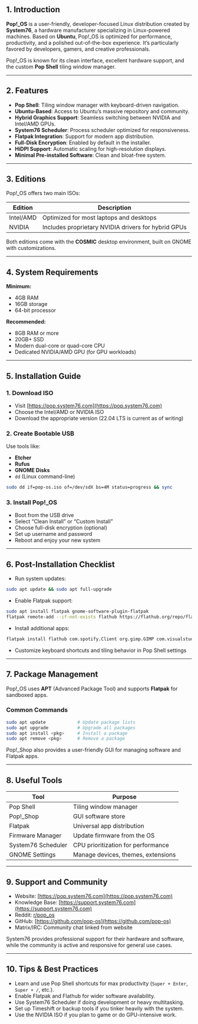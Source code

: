 ## 1. Introduction

**Pop!\_OS** is a user-friendly, developer-focused Linux distribution created by **System76**, a hardware manufacturer specializing in Linux-powered machines. Based on **Ubuntu**, Pop!\_OS is optimized for performance, productivity, and a polished out-of-the-box experience. It’s particularly favored by developers, gamers, and creative professionals.

Pop!\_OS is known for its clean interface, excellent hardware support, and the custom **Pop Shell** tiling window manager.

---

## 2. Features

- **Pop Shell**: Tiling window manager with keyboard-driven navigation.
- **Ubuntu-Based**: Access to Ubuntu’s massive repository and community.
- **Hybrid Graphics Support**: Seamless switching between NVIDIA and Intel/AMD GPUs.
- **System76 Scheduler**: Process scheduler optimized for responsiveness.
- **Flatpak Integration**: Support for modern app distribution.
- **Full-Disk Encryption**: Enabled by default in the installer.
- **HiDPI Support**: Automatic scaling for high-resolution displays.
- **Minimal Pre-installed Software**: Clean and bloat-free system.

---

## 3. Editions

Pop!\_OS offers two main ISOs:

| Edition   | Description                                         |
| --------- | --------------------------------------------------- |
| Intel/AMD | Optimized for most laptops and desktops             |
| NVIDIA    | Includes proprietary NVIDIA drivers for hybrid GPUs |

Both editions come with the **COSMIC** desktop environment, built on GNOME with customizations.

---

## 4. System Requirements

**Minimum:**

- 4GB RAM
- 16GB storage
- 64-bit processor

**Recommended:**

- 8GB RAM or more
- 20GB+ SSD
- Modern dual-core or quad-core CPU
- Dedicated NVIDIA/AMD GPU (for GPU workloads)

---

## 5. Installation Guide

### 1. Download ISO

- Visit [https://pop.system76.com](https://pop.system76.com)
- Choose the Intel/AMD or NVIDIA ISO
- Download the appropriate version (22.04 LTS is current as of writing)

### 2. Create Bootable USB

Use tools like:

- **Etcher**
- **Rufus**
- **GNOME Disks**
- `dd` (Linux command-line)

```bash
sudo dd if=pop-os.iso of=/dev/sdX bs=4M status=progress && sync
```

### 3. Install Pop!\_OS

- Boot from the USB drive
- Select “Clean Install” or “Custom Install”
- Choose full-disk encryption (optional)
- Set up username and password
- Reboot and enjoy your new system

---

## 6. Post-Installation Checklist

- Run system updates:

```bash
sudo apt update && sudo apt full-upgrade
```

- Enable Flatpak support:

```bash
sudo apt install flatpak gnome-software-plugin-flatpak
flatpak remote-add --if-not-exists flathub https://flathub.org/repo/flathub.flatpakrepo
```

- Install additional apps:

```bash
flatpak install flathub com.spotify.Client org.gimp.GIMP com.visualstudio.code
```

- Customize keyboard shortcuts and tiling behavior in Pop Shell settings

---

## 7. Package Management

Pop!\_OS uses **APT** (Advanced Package Tool) and supports **Flatpak** for sandboxed apps.

### Common Commands

```bash
sudo apt update            # Update package lists
sudo apt upgrade           # Upgrade all packages
sudo apt install <pkg>     # Install a package
sudo apt remove <pkg>      # Remove a package
```

Pop!\_Shop also provides a user-friendly GUI for managing software and Flatpak apps.

---

## 8. Useful Tools

| Tool               | Purpose                            |
| ------------------ | ---------------------------------- |
| Pop Shell          | Tiling window manager              |
| Pop!\_Shop         | GUI software store                 |
| Flatpak            | Universal app distribution         |
| Firmware Manager   | Update firmware from the OS        |
| System76 Scheduler | CPU prioritization for performance |
| GNOME Settings     | Manage devices, themes, extensions |

---

## 9. Support and Community

- Website: [https://pop.system76.com](https://pop.system76.com)
- Knowledge Base: [https://support.system76.com](https://support.system76.com)
- Reddit: [r/pop_os](https://reddit.com/r/pop_os)
- GitHub: [https://github.com/pop-os](https://github.com/pop-os)
- Matrix/IRC: Community chat linked from website

System76 provides professional support for their hardware and software, while the community is active and responsive for general use cases.

---

## 10. Tips & Best Practices

- Learn and use Pop Shell shortcuts for max productivity (`Super + Enter`, `Super + /`, etc.).
- Enable Flatpak and Flathub for wider software availability.
- Use System76 Scheduler if doing development or heavy multitasking.
- Set up Timeshift or backup tools if you tinker heavily with the system.
- Use the NVIDIA ISO if you plan to game or do GPU-intensive work.

